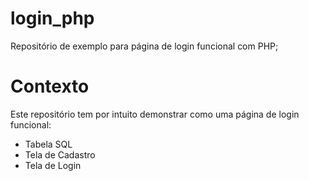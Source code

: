 # login_php

Repositório de exemplo para página de login funcional com PHP;

# Contexto

Este repositório tem por intuito demonstrar como uma página de login funcional:
<ul>
    <li>Tabela SQL</li>
    <li>Tela de Cadastro</li>
    <li>Tela de Login</li>
</ul>
